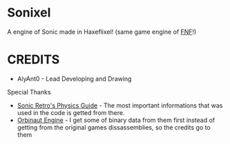 # Sonixel
A engine of Sonic made in Haxeflixel! (same game engine of [FNF](http://github.com/FunkinCrew/Funkin)!)

# CREDITS
* AlyAnt0 - Lead Developing and Drawing

Special Thanks
* [Sonic Retro's Physics Guide](https://info.sonicretro.org/Sonic_Physics_Guide) - The most important informations that was used in the code is getted from there.
* [Orbinaut Engine](https://nolink.aaaaa) - I get some of binary data from them first instead of getting from the original games dissassemblies, so the credits go to them
